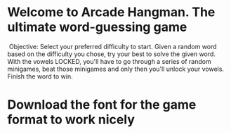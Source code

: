 # Welcome to Arcade Hangman. The ultimate word-guessing game​

​
Objective: Select your preferred difficulty to start. Given a random word based on the difficulty you chose, try your best to solve the given word. With the vowels LOCKED, you'll have to go through a series of random minigames, beat those minigames and only then you'll unlock your vowels. Finish the word to win.

# Download the font for the game format to work nicely
